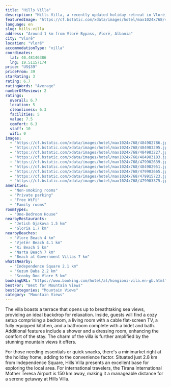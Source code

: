 ```yaml
---
title: "Hills Villa"
description: "Hills Villa, a recently updated holiday retreat in Vlorë, stands out for its serene garden and the convenience of modern amenities like complimentary WiFi and private parking on the premises."
featuredImage: "https://cf.bstatic.com/xdata/images/hotel/max1024x768/484982786.jpg?k=d6b77bdd05dd0c3cfbe2a0c4c11369cf83db932f860d82ecdb5ebe5f5fae8669&o=&hp=1"
language: en
slug: hills-villa
address: "Around 1 km from Vlorë Bypass, Vlorë, Albania"
city: "Vlorë"
location: "Vlorë"
accommodationType: "villa"
coordinates:
  lat: 40.48146386
  lng: 19.51157174
price: "US$39"
priceFrom: 39
starRating: 3
rating: 6.7
ratingWords: "Average"
numberOfReviews: 2
ratings:
  overall: 6.7
  location: 5
  cleanliness: 6.3
  facilities: 5
  value: 7.5
  comfort: 6.3
  staff: 10
  wifi: 0
images:
  - "https://cf.bstatic.com/xdata/images/hotel/max1024x768/484982786.jpg?k=d6b77bdd05dd0c3cfbe2a0c4c11369cf83db932f860d82ecdb5ebe5f5fae8669&o=&hp=1"
  - "https://cf.bstatic.com/xdata/images/hotel/max1024x768/484983295.jpg?k=1229f9ee15bd5fd91d1266e44a7e99b8596d657572021d932239e9fbd531443c&o=&hp=1"
  - "https://cf.bstatic.com/xdata/images/hotel/max1024x768/484983227.jpg?k=79dcde19d90b2f1c8c16cbedc77e471fef951f1dac5c9f903e5f5652fd4d35ec&o=&hp=1"
  - "https://cf.bstatic.com/xdata/images/hotel/max1024x768/484983183.jpg?k=b207e15cefc0841ef6bc56f232f5694c9861d74f67e7118f25bfca6cdd2f35f4&o=&hp=1"
  - "https://cf.bstatic.com/xdata/images/hotel/max1024x768/479902639.jpg?k=0c4a67781256bb961a3ce01283c2fb2108456040838921737832f44df4f91b1a&o=&hp=1"
  - "https://cf.bstatic.com/xdata/images/hotel/max1024x768/484982951.jpg?k=fba479a5a43947c20a6f687f50fca66c40cc581256d1f9181227ae3085abe9a3&o=&hp=1"
  - "https://cf.bstatic.com/xdata/images/hotel/max1024x768/479903665.jpg?k=a593cc6e80e9ec586b385467d9de21e66401ed1c20fb098642c7e6ae38ec47e0&o=&hp=1"
  - "https://cf.bstatic.com/xdata/images/hotel/max1024x768/479915723.jpg?k=9c5f504dada3de13ad07d065aebf2d2d9623b1154cf2a767f083a108dfe45371&o=&hp=1"
  - "https://cf.bstatic.com/xdata/images/hotel/max1024x768/479903375.jpg?k=7473f15c9cb643d541dc7aa74625fa7b14e31d4ff7f19312bf8d9f9065db095e&o=&hp=1"
amenities:
  - "Non-smoking rooms"
  - "Private parking"
  - "Free WiFi"
  - "Family rooms"
roomTypes:
  - "One-Bedroom House"
nearbyRestaurants:
  - "Jetish Gjakova 1.5 km"
  - "Gloria 1.7 km"
nearbyBeaches:
  - "Vlore Beach 4 km"
  - "Vjetër Beach 4.1 km"
  - "Ri Beach 5 km"
  - "Narta Beach 7 km"
  - "Beach at Government Villas 7 km"
whatsNearby:
  - "Independence Square 2.1 km"
  - "Kuzum Baba 2.2 km"
  - "Scooby Doo Vlore 5 km"
bookingURL: "https://www.booking.com/hotel/al/kongioni-vila.en-gb.html?aid=8035640"
bestFor: "Best for Mountain Views"
bestCategories: "Mountain Views"
category: "Mountain Views"
---
```


The villa boasts a terrace that opens up to breathtaking sea views, providing an ideal backdrop for relaxation. Inside, guests will find a cozy setup comprising a bedroom, a living room with a cable flat-screen TV, a fully equipped kitchen, and a bathroom complete with a bidet and bath. Additional features include a shower and a dressing room, enhancing the comfort of the stay. The charm of the villa is further amplified by the stunning mountain views it offers.

For those needing essentials or quick snacks, there's a minimarket right at the holiday home, adding to the convenience factor. Situated just 2.8 km from Independence Square, Hills Villa presents an excellent base for exploring the local area. For international travelers, the Tirana International Mother Teresa Airport is 150 km away, making it a manageable distance for a serene getaway at Hills Villa.